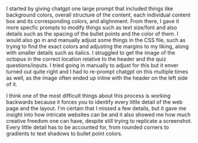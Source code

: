 I started by giving chatgpt one large prompt that included things like background colors, overall structure of the content, each individual content box and its corresponding colors, and alighnment. From there, I gave it more specfic prompts to modify things such as text size/font and also details such as the spacing of the bullet points and the color of them. I would also go in and manually adjust some things in the CSS file, such as trying to find the exact colors and adjusting the margins to my liking, along with smaller details such as italics. I struggled to get the image of the octopus in the correct location relative to the header and the quiz questions/inputs. I tried going in manually to adjust for this but it enver turned out quite right and I had to re-prompt chatgpt on this multiple times as well, as the image often ended up inline with the header on the left side of it.

I think one of the most difficult things about this process is working backwards because it forces you to identify every little detail of the web page and the layout. I'm certain that I missed a few details, but it gave me insight into how intricate websites can be and it also showed me how much creative freedom one can have, despite still trying to replicate a screenshot. Every little detail has to be accounted for, from rounded corners to gradients to text shadows to bullet point colors. 